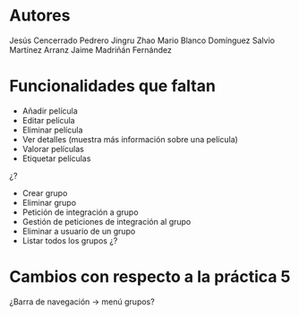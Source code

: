# Autores
Jesús Cencerrado Pedrero
Jingru Zhao
Mario Blanco Domínguez
Salvio Martínez Arranz
Jaime Madriñán Fernández

# Funcionalidades que faltan
- Añadir película
- Editar película
- Eliminar película
- Ver detalles (muestra más información sobre una película)
- Valorar películas
- Etiquetar películas

¿?
- Crear grupo
- Eliminar grupo
- Petición de integración a grupo
- Gestión de peticiones de integración al grupo
- Eliminar a usuario de un grupo
- Listar todos los grupos
¿?

# Cambios con respecto a la práctica 5
¿Barra de navegación -> menú grupos?


